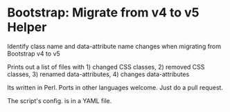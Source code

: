 # Bootstrap: Migrate from  v4 to v5 Helper

Identify class name and data-attribute name changes when migrating from Bootstrap v4 to v5

Prints out a list of files with 1) changed CSS classes, 2) removed CSS classes, 3) renamed data-attributes, 4) changes data-attributes

Its written in Perl. Ports in other languages welcome. Just do a pull request.

The script's config. is in a YAML file.

